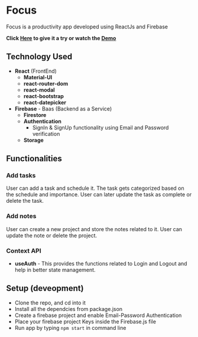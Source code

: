 # Focus

Focus is a productivity app developed using ReactJs and Firebase

**Click [Here](https://distracted-johnson-10e2a4.netlify.app/) to give it a try or watch the [Demo](https://youtu.be/UOmQNyJLYKw)**



## Technology Used

- **React** (FrontEnd)
  - **Material-UI** 
  - **react-router-dom**
  - **react-modal** 
  - **react-bootstrap** 
  - **react-datepicker**
- **Firebase** - Baas (Backend as a Service)
  - **Firestore** 
  - **Authentication**
    - SignIn & SignUp functionality using Email and Password verification    
  - **Storage** 
 

## Functionalities

### Add tasks

User can add a task and schedule it. The task gets categorized based on the schedule and importance. User can later update the task as complete or delete the task.

### Add notes

User can create a new project and store the notes related to it. User can update the note or delete the project.


### Context API


- **useAuth** - This provides the functions related to Login and Logout and help in better state management.


## Setup (deveopment)

- Clone the repo, and cd into it
- Install all the dependcies from package.json
- Create a firebase project and enable Email-Password Authentication
- Place your firebase project Keys inside the Firebase.js file
- Run app by typing `npm start` in command line
